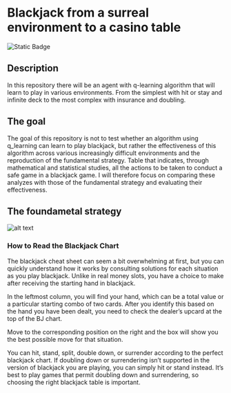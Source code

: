 # Blackjack from a surreal environment to a casino table

![Static Badge](https://img.shields.io/badge/Version-3.12.6-%233776AB?logo=python)

## Description

In this repository there will be an agent with q-learning algorithm that will learn to play in various environments. From the simplest with hit or stay and infinite deck to the most complex with insurance and doubling.

## The goal

The goal of this repository is not to test whether an algorithm using q_learning can learn to play blackjack, but rather the effectiveness of this algorithm across various increasingly difficult environments and the reproduction of the fundamental strategy. Table that indicates, through mathematical and statistical studies, all the actions to be taken to conduct a safe game in a blackjack game. I will therefore focus on comparing these analyzes with those of the fundamental strategy and evaluating their effectiveness.

## The foundametal strategy

![alt text](https://www.blackjackapprenticeship.com/wp-content/uploads/2018/08/BJA_Basic_Strategy.jpg)

### How to Read the Blackjack Chart

The blackjack cheat sheet can seem a bit overwhelming at first, but you can quickly understand how it works by consulting solutions for each situation as you play blackjack. Unlike in real money slots, you have a choice to make after receiving the starting hand in blackjack.

In the leftmost column, you will find your hand, which can be a total value or a particular starting combo of two cards. After you identify this based on the hand you have been dealt, you need to check the dealer’s upcard at the top of the BJ chart.

Move to the corresponding position on the right and the box will show you the best possible move for that situation.

You can hit, stand, split, double down, or surrender according to the perfect blackjack chart. If doubling down or surrendering isn’t supported in the version of blackjack you are playing, you can simply hit or stand instead. It’s best to play games that permit doubling down and surrendering, so choosing the right blackjack table is important.
